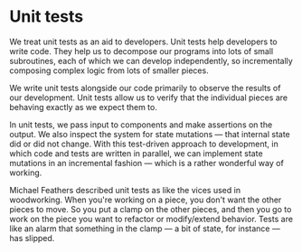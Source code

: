 # Unit tests

We treat unit tests as an aid to developers. Unit tests help developers to write code. They help us to decompose our programs into lots of small subroutines, each of which we can develop independently, so incrementally composing complex logic from lots of smaller pieces.

We write unit tests alongside our code primarily to observe the results of our development. Unit tests allow us to verify that the individual pieces are behaving exactly as we expect them to.

In unit tests, we pass input to components and make assertions on the output. We also inspect the system for state mutations — that internal state did or did not change. With this test-driven approach to development, in which code and tests are written in parallel, we can implement state mutations in an incremental fashion — which is a rather wonderful way of working.

Michael Feathers described unit tests as like the vices used in woodworking. When you're working on a piece, you don't want the other pieces to move. So you put a clamp on the other pieces, and then you go to work on the piece you want to refactor or modify/extend behavior. Tests are like an alarm that something in the clamp — a bit of state, for instance — has slipped.

<!--

Unit tests MUST be written by developers as an integral part of the software development process, to ensure each section of an application (ie each unit) meets its design and behaves as intended.

Unit tests MUST be written at the same time as development code. A "test-driven development" approach is not essential, but what is REQUIRED is that code and its unit tests are merged into the mainline at the same time.

Test-first development is a particular approach to test-driven development. Writing a test ahead of the code makes the code design testable, _de facto_. But this methodology is not always practical.

The [Team Lead] will select the unit testing framework — including the test runner, assertion library, and mocking library — and will also oversee unit test quality and coverage.

Reading and writing unit tests is an essential skill for software developers.

-->
